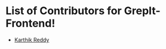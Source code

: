# List of Contributors for GrepIt-Frontend!
- [Karthik Reddy](https://github.com/TheDivineAurora)

<!-- Format for adding contributor:
- [Bhupesh Dewangan](https://github.com/bhupesh98) -->